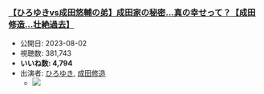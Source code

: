 ### [【ひろゆきvs成田悠輔の弟】成田家の秘密…真の幸せって？【成田修造…壮絶過去】](https://www.youtube.com/watch?v=uqFFjJo3Lsk)
-   公開日: 2023-08-02
-   視聴数: 381,743
-   **いいね数: 4,794**
-   出演者: [ひろゆき](/rehacq_fan/people/ひろゆき "wikilink"), [成田修造](/rehacq_fan/people/成田修造 "wikilink")
    - [![](https://img.youtube.com/vi/uqFFjJo3Lsk/hqdefault.jpg)](https://www.youtube.com/watch?v=uqFFjJo3Lsk)
